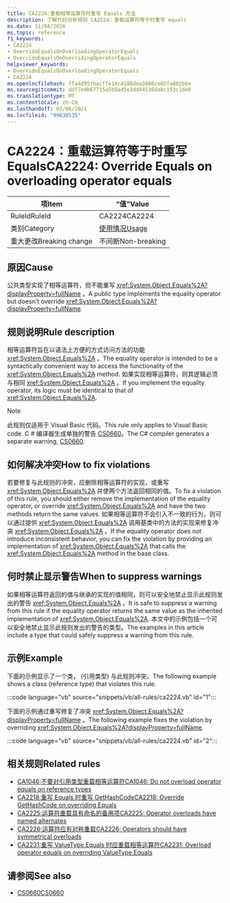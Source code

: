 ```yaml
---
title: CA2224:重载相等运算符时重写 Equals 方法
description: 了解代码分析规则 CA2224：重载运算符等于时重写 equals
ms.date: 11/04/2016
ms.topic: reference
f1_keywords:
- CA2224
- OverrideEqualsOnOverloadingOperatorEquals
- OverrideEqualsOnOverridingOperatorEquals
helpviewer_keywords:
- OverrideEqualsOnOverloadingOperatorEquals
- CA2224
ms.openlocfilehash: ffa4d95fbacffe14c4188dea3808ce65fa802bbe
ms.sourcegitcommit: ddf7edb67715a5b9a45e3dd44536dabc153c1de0
ms.translationtype: MT
ms.contentlocale: zh-CN
ms.lasthandoff: 02/06/2021
ms.locfileid: "99630535"
---
```

# <a name="ca2224-override-equals-on-overloading-operator-equals"></a><span data-ttu-id="79346-103">CA2224：重载运算符等于时重写 Equals</span><span class="sxs-lookup"><span data-stu-id="79346-103">CA2224: Override Equals on overloading operator equals</span></span>

|<span data-ttu-id="79346-104">项</span><span class="sxs-lookup"><span data-stu-id="79346-104">Item</span></span>|<span data-ttu-id="79346-105">“值”</span><span class="sxs-lookup"><span data-stu-id="79346-105">Value</span></span>|
|-|-|
|<span data-ttu-id="79346-106">RuleId</span><span class="sxs-lookup"><span data-stu-id="79346-106">RuleId</span></span>|<span data-ttu-id="79346-107">CA2224</span><span class="sxs-lookup"><span data-stu-id="79346-107">CA2224</span></span>|
|<span data-ttu-id="79346-108">类别</span><span class="sxs-lookup"><span data-stu-id="79346-108">Category</span></span>|[<span data-ttu-id="79346-109">使用情况</span><span class="sxs-lookup"><span data-stu-id="79346-109">Usage</span></span>](usage-warnings.md)|
|<span data-ttu-id="79346-110">重大更改</span><span class="sxs-lookup"><span data-stu-id="79346-110">Breaking change</span></span>|<span data-ttu-id="79346-111">不间断</span><span class="sxs-lookup"><span data-stu-id="79346-111">Non-breaking</span></span>|

## <a name="cause"></a><span data-ttu-id="79346-112">原因</span><span class="sxs-lookup"><span data-stu-id="79346-112">Cause</span></span>

<span data-ttu-id="79346-113">公共类型实现了相等运算符，但不能重写 <xref:System.Object.Equals%2A?displayProperty=fullName> 。</span><span class="sxs-lookup"><span data-stu-id="79346-113">A public type implements the equality operator but doesn't override <xref:System.Object.Equals%2A?displayProperty=fullName>.</span></span>

## <a name="rule-description"></a><span data-ttu-id="79346-114">规则说明</span><span class="sxs-lookup"><span data-stu-id="79346-114">Rule description</span></span>

<span data-ttu-id="79346-115">相等运算符旨在以语法上方便的方式访问方法的功能 <xref:System.Object.Equals%2A> 。</span><span class="sxs-lookup"><span data-stu-id="79346-115">The equality operator is intended to be a syntactically convenient way to access the functionality of the <xref:System.Object.Equals%2A> method.</span></span> <span data-ttu-id="79346-116">如果实现相等运算符，则其逻辑必须与相同 <xref:System.Object.Equals%2A> 。</span><span class="sxs-lookup"><span data-stu-id="79346-116">If you implement the equality operator, its logic must be identical to that of <xref:System.Object.Equals%2A>.</span></span>

> [!NOTE]
> <span data-ttu-id="79346-117">此规则仅适用于 Visual Basic 代码。</span><span class="sxs-lookup"><span data-stu-id="79346-117">This rule only applies to Visual Basic code.</span></span> <span data-ttu-id="79346-118">C # 编译器生成单独的警告 [CS0660](../../../csharp/misc/cs0660.md)。</span><span class="sxs-lookup"><span data-stu-id="79346-118">The C# compiler generates a separate warning, [CS0660](../../../csharp/misc/cs0660.md).</span></span>

## <a name="how-to-fix-violations"></a><span data-ttu-id="79346-119">如何解决冲突</span><span class="sxs-lookup"><span data-stu-id="79346-119">How to fix violations</span></span>

<span data-ttu-id="79346-120">若要修复与此规则的冲突，应删除相等运算符的实现，或重写 <xref:System.Object.Equals%2A> 并使两个方法返回相同的值。</span><span class="sxs-lookup"><span data-stu-id="79346-120">To fix a violation of this rule, you should either remove the implementation of the equality operator, or override <xref:System.Object.Equals%2A> and have the two methods return the same values.</span></span> <span data-ttu-id="79346-121">如果相等运算符不会引入不一致的行为，则可以通过提供 <xref:System.Object.Equals%2A> 调用基类中的方法的实现来修复冲突 <xref:System.Object.Equals%2A> 。</span><span class="sxs-lookup"><span data-stu-id="79346-121">If the equality operator does not introduce inconsistent behavior, you can fix the violation by providing an implementation of <xref:System.Object.Equals%2A> that calls the <xref:System.Object.Equals%2A> method in the base class.</span></span>

## <a name="when-to-suppress-warnings"></a><span data-ttu-id="79346-122">何时禁止显示警告</span><span class="sxs-lookup"><span data-stu-id="79346-122">When to suppress warnings</span></span>

<span data-ttu-id="79346-123">如果相等运算符返回的值与继承的实现的值相同，则可以安全地禁止显示此规则发出的警告 <xref:System.Object.Equals%2A> 。</span><span class="sxs-lookup"><span data-stu-id="79346-123">It is safe to suppress a warning from this rule if the equality operator returns the same value as the inherited implementation of <xref:System.Object.Equals%2A>.</span></span> <span data-ttu-id="79346-124">本文中的示例包括一个可以安全地禁止显示此规则发出的警告的类型。</span><span class="sxs-lookup"><span data-stu-id="79346-124">The examples in this article include a type that could safely suppress a warning from this rule.</span></span>

## <a name="example"></a><span data-ttu-id="79346-125">示例</span><span class="sxs-lookup"><span data-stu-id="79346-125">Example</span></span>

<span data-ttu-id="79346-126">下面的示例显示了一个类， (引用类型) 与此规则冲突。</span><span class="sxs-lookup"><span data-stu-id="79346-126">The following example shows a class (reference type) that violates this rule.</span></span>

:::code language="vb" source="snippets/vb/all-rules/ca2224.vb" id="1":::

<span data-ttu-id="79346-127">下面的示例通过重写修复了冲突 <xref:System.Object.Equals%2A?displayProperty=fullName> 。</span><span class="sxs-lookup"><span data-stu-id="79346-127">The following example fixes the violation by overriding <xref:System.Object.Equals%2A?displayProperty=fullName>.</span></span>

:::code language="vb" source="snippets/vb/all-rules/ca2224.vb" id="2":::

## <a name="related-rules"></a><span data-ttu-id="79346-128">相关规则</span><span class="sxs-lookup"><span data-stu-id="79346-128">Related rules</span></span>

- [<span data-ttu-id="79346-129">CA1046:不要对引用类型重载相等运算符</span><span class="sxs-lookup"><span data-stu-id="79346-129">CA1046: Do not overload operator equals on reference types</span></span>](ca1046.md)
- [<span data-ttu-id="79346-130">CA2218:重写 Equals 时重写 GetHashCode</span><span class="sxs-lookup"><span data-stu-id="79346-130">CA2218: Override GetHashCode on overriding Equals</span></span>](ca2218.md)
- [<span data-ttu-id="79346-131">CA2225:运算符重载具有命名的备用项</span><span class="sxs-lookup"><span data-stu-id="79346-131">CA2225: Operator overloads have named alternates</span></span>](ca2225.md)
- [<span data-ttu-id="79346-132">CA2226:运算符应有对称重载</span><span class="sxs-lookup"><span data-stu-id="79346-132">CA2226: Operators should have symmetrical overloads</span></span>](ca2226.md)
- [<span data-ttu-id="79346-133">CA2231:重写 ValueType.Equals 时应重载相等运算符</span><span class="sxs-lookup"><span data-stu-id="79346-133">CA2231: Overload operator equals on overriding ValueType.Equals</span></span>](ca2231.md)

## <a name="see-also"></a><span data-ttu-id="79346-134">请参阅</span><span class="sxs-lookup"><span data-stu-id="79346-134">See also</span></span>

- [<span data-ttu-id="79346-135">CS0660</span><span class="sxs-lookup"><span data-stu-id="79346-135">CS0660</span></span>](../../../csharp/misc/cs0660.md)
